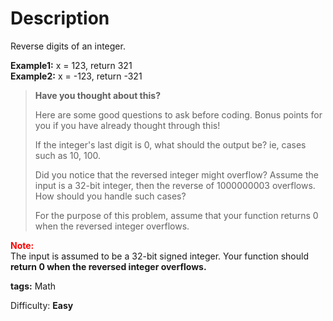 Description
===========

Reverse digits of an integer.

**Example1:** x = 123, return 321<br/>
**Example2:** x = -123, return -321

> **Have you thought about this?**
>
> Here are some good questions to ask before coding. Bonus points for you if you have already thought through this!
>
> If the integer's last digit is 0, what should the output be? ie, cases such as 10, 100.
>
> Did you notice that the reversed integer might overflow? Assume the input is a 32-bit integer, then the reverse of 1000000003 overflows. How should you handle such cases?
>
> For the purpose of this problem, assume that your function returns 0 when the reversed integer overflows.

<font color='red'>**Note:**</font><br/>
The input is assumed to be a 32-bit signed integer. Your function should **return 0 when the reversed integer overflows.**

**tags:** Math

Difficulty: **Easy**